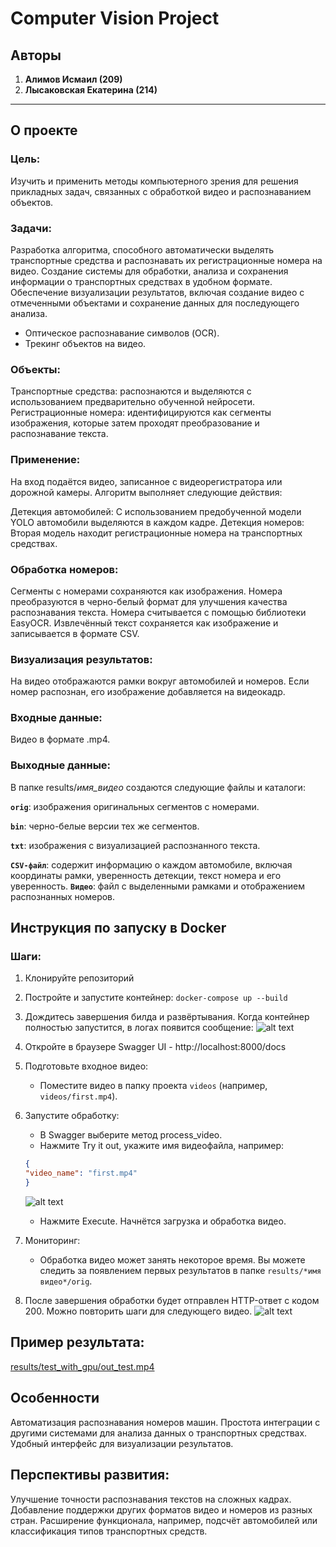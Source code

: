 # Computer Vision Project

## Авторы
1. **Алимов Исмаил (209)**
2. **Лысаковская Екатерина (214)**

---

## О проекте

### Цель:
Изучить и применить методы компьютерного зрения для решения прикладных задач, связанных с обработкой видео и распознаванием объектов.

### Задачи:
Разработка алгоритма, способного автоматически выделять транспортные средства и распознавать их регистрационные номера на видео.
Создание системы для обработки, анализа и сохранения информации о транспортных средствах в удобном формате.
Обеспечение визуализации результатов, включая создание видео с отмеченными объектами и сохранение данных для последующего анализа.
- Оптическое распознавание символов (OCR).
- Трекинг объектов на видео.

### Объекты:
Транспортные средства: распознаются и выделяются с использованием предварительно обученной нейросети.
Регистрационные номера: идентифицируются как сегменты изображения, которые затем проходят преобразование и распознавание текста.

### Применение:
На вход подаётся видео, записанное с видеорегистратора или дорожной камеры. Алгоритм выполняет следующие действия:

Детекция автомобилей: С использованием предобученной модели YOLO автомобили выделяются в каждом кадре.
Детекция номеров: Вторая модель находит регистрационные номера на транспортных средствах.
### Обработка номеров:
Сегменты с номерами сохраняются как изображения.
Номера преобразуются в черно-белый формат для улучшения качества распознавания текста.
Номера считывается с помощью библиотеки EasyOCR.
Извлечённый текст сохраняется как изображение и записывается в формате CSV.
### Визуализация результатов:
На видео отображаются рамки вокруг автомобилей и номеров.
Если номер распознан, его изображение добавляется на видеокадр.

### Входные данные:
Видео в формате .mp4.
### Выходные данные:
В папке results/*имя_видео* создаются следующие файлы и каталоги:

**`orig`**: изображения оригинальных сегментов с номерами.

**`bin`**: черно-белые версии тех же сегментов.

**`txt`**: изображения с визуализацией распознанного текста.

**`CSV-файл`**: содержит информацию о каждом автомобиле, включая координаты рамки, уверенность детекции, текст номера и его уверенность.
**`Видео`**: файл с выделенными рамками и отображением распознанных номеров.

## Инструкция по запуску в Docker

### Шаги:
1. Клонируйте репозиторий
2. Постройте и запустите контейнер:
``` docker-compose up --build ```
3. Дождитесь завершения билда и развёртывания. Когда контейнер полностью запустится, в логах появится сообщение:
![alt text](images/image.png)

4. Откройте в браузере Swagger UI - http://localhost:8000/docs
5. Подготовьте входное видео:
    - Поместите видео в папку проекта ```videos``` (например, ```videos/first.mp4```).
6. Запустите обработку:
    - В Swagger выберите метод process_video.
    - Нажмите Try it out, укажите имя видеофайла, например:
    ```json
    {
    "video_name": "first.mp4"
    }
    ```
    ![alt text](images/image-2.png)
    - Нажмите Execute. Начнётся загрузка и обработка видео.
7. Мониторинг:
    - Обработка видео может занять некоторое время. Вы можете следить за появлением первых результатов в папке ```results/*имя видео*/orig```.
8. После завершения обработки будет отправлен HTTP-ответ с кодом 200. Можно повторить шаги для следующего видео.
![alt text](images/image-1.png)

## Пример результата:
[results/test_with_gpu/out_test.mp4](results/test_with_gpu/out_test.mp4)
## Особенности
Автоматизация распознавания номеров машин.
Простота интеграции с другими системами для анализа данных о транспортных средствах.
Удобный интерфейс для визуализации результатов.

## Перспективы развития:

Улучшение точности распознавания текстов на сложных кадрах.
Добавление поддержки других форматов видео и номеров из разных стран.
Расширение функционала, например, подсчёт автомобилей или классификация типов транспортных средств.
